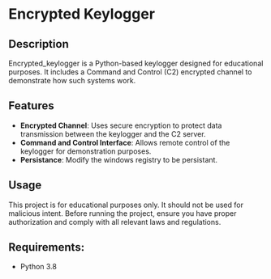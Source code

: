 # Encrypted Keylogger

## Description
Encrypted_keylogger is a Python-based keylogger designed for educational purposes. It includes a Command and Control (C2) encrypted channel to demonstrate how such systems work.

## Features
- **Encrypted Channel**: Uses secure encryption to protect data transmission between the keylogger and the C2 server.
- **Command and Control Interface**: Allows remote control of the keylogger for demonstration purposes.
- **Persistance**: Modify the windows registry to be persistant.

## Usage
This project is for educational purposes only. It should not be used for malicious intent. Before running the project, ensure you have proper authorization and comply with all relevant laws and regulations.


## Requirements:
- Python 3.8

